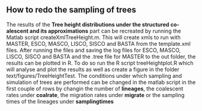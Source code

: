 ## How to redo the sampling of trees
The results of the **Tree height distributions under the structured co-alescent and its approximations** part can be recreated by running the Matlab script createXmlTreeHeight.m. This will create xmls to run with MASTER, ESCO, MASCO, LISCO, SISCO and BASTA from the template.xml files. After running the files and saving the log files for ESCO, MASCO, LISCO, SISCO and BASTA and the .tree file for MASTER to the out folder, the results can be plotted in R. To do so run the R script treeHeightplot.R which will analyse and plot the results as well as create a figure in the folder text/figures/TreeHeightTest. The conditions under which sampling and simulation of trees are performed can be changed in the matlab script in the first couple of rows by changin the number of **lineages**, the coalescent rates under **coalrate**, the migration rates under **migrate** or the sampling times of the lineages under **samplingtimes**